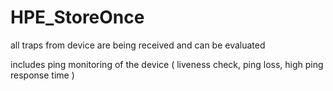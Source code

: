 # HPE_StoreOnce

all traps from device are being received and can be evaluated

includes ping monitoring of the device ( liveness check, ping loss, high ping response time )
